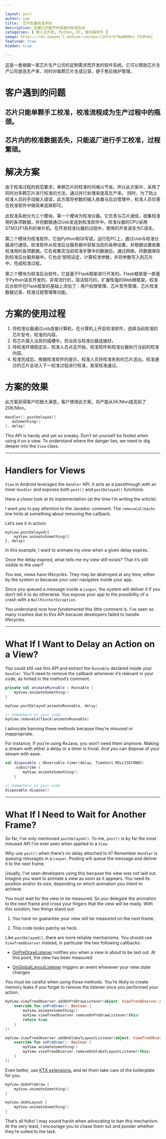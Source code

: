 ```yaml
---

layout: post
author: sam
title:  芯片批量校准系统
description: 批量化的数字传感器的校准系统
categories: [ 嵌入式开发, Python, QT, 服务器软件 ]
image: https://cdn-images-1.medium.com/max/11074/0*BwWQN0ol_F5dP4dj
featured: true
hidden: true

---
```


这是一套根据一家芯片生产公司的定制需求而开发的软件系统。它可以帮助芯片生产公司提高生产率，同时对每颗芯片生成记录，便于售后维护管理。

# 客户遇到的问题
## 芯片只能单颗手工校准，校准流程成为生产过程中的瓶颈。
## 芯片内的校准数据丢失，只能返厂进行手工校准，过程繁琐。

# 解决方案
由于校准过程的规范要求，单颗芯片的校准时间难以节省。所以此方案中，采用了同时对多颗芯片进行校准的方法，通过并行处理来提高生产率。 同时，为了防止校准人员的手动输入错误，此方案将参数的输入放置与后台管理中，校准人员仅需在校准软件中做简单选择即可。

此校准系统分为三个模块。第一个模块为校准仪器。它负责与芯片通信，收集校准用的各项数据，并将数据通过Usb发送到校准软件中。校准仪器的CPU采用STM32F1系列的单片机。在开发校准仪器的过程中，使用的开发语言为C语言。

第二个模块为校准软件。它由Python和Qt写成，运行在PC上，通过Usb与校准仪器进行通信。校准软件从校准后台服务器中获取当前的各种设置，并根据设置收集校准用的各项数据。它在收集完当前校准步骤中的数据后，通过网络，将数据保存到校准后台服务器中。它也会‘按照设定，计算校准参数，并将参数写入到芯片中，完成校准过程。

第三个模块为校准后台软件。它是基于Flask框架进行开发的。Flask框架是一款基于Python语言开发的，非常流行的，简洁轻巧的，扩展性强的Web微框架。校准后台软件在Flask框架的基础上添加了：用户权限管理、芯片型号管理、芯片校准数据记录、校准过程管理等功能。

# 方案的使用过程
  1. 将校准仪器通过usb连接计算机，在计算机上开启校准软件，选择当前校准的芯片型号，校准的内容。
  2. 将芯片插入治具的插槽中，将治具与校准仪器连接好。
  3. 待校准环境稳定后，校准人员点击开始，校准软件和校准仪器执行当前的校准内容。
  4. 校准完成后，根据校准软件的提示，校准人员将校准失败的芯片选出。校准通过的芯片会进入下一校准过程进行校准，直至校准通过。

# 方案的效果

此方案获得客户的极大满意。客户使用此方案，将产能从5K/Mon提高到了20K/Mon。

```kotlin
Handler().postDelayed({
   doSomething()
}, delay)
```

This API is handy and yet so sneaky. Don’t let yourself be fooled when using it on a view. To understand where the danger lies, we need to dig deeper into the `View` class.

---

# Handlers for Views

`View` in Android leverages the `Handler` API. It acts as a passthrough with an inner `Handler` and exposes both `post()` and `postDelayed()` functions.

Have a closer look at its implementation (at the time I’m writing the article):

<script src="https://gist.github.com/StephenVinouze/63ac5307d5f0ea4c9aa47aa76c7881cc.js" charset="utf-8"></script>

I want you to pay attention to the Javadoc comment. The `removeCallbacks` line hints at something about removing the callback.

Let’s see it in action:

```
myView.postDelayed({
    myView.animateSomething()
}, delay)
```

In this example, I want to animate my view when a given delay expires.

Once the delay expired, what tells me my view still exists? That it’s still visible to the user?

You see, views have lifecycles. They may be destroyed at any time, either by the system or because your user navigates inside your app.

Since you queued a message inside a `Looper`, the system will deliver it if you don’t tell it to do otherwise. You expose your app to the possibility of a crash with a `NullPointerException`.

You understand now how *fundamental* this little comment is. I’ve seen so many crashes due to this API because developers failed to handle lifecycles.

---

# What If I Want to Delay an Action on a View?

You could still use this API and extract the `Runnable` declared inside your `Handler`. You’ll need to remove the callback whenever it’s relevant in your code, as hinted in the method’s comment.

```kotlin
private val animateRunnable = Runnable {
    myView.animateSomething()
}

myView.postDelayed(animateRunnable, delay)

// Somewhere in your code
myView.removeCallback(animateRunnable)
```

I advocate banning these methods because they’re misused or inappropriate.

For instance, if you’re using RxJava, you won’t need them anymore. Making a stream with either a delay or a timer is trivial. And you can dispose of your stream with ease.

```kotlin
val disposable = Observable.timer(delay, TimeUnit.MILLISECONDS)
    .subscribe {
        myView.animateSomething()
    }

// Somewhere in your code
disposable.dispose()
```

---

# What If I Need to Wait for Another Frame?

So far, I’ve only mentioned `postDelayed()`. To me, `post()` is by far the most misused API I’ve ever seen when applied to a `View`.

Why use `post()` when there’s no delay attached to it? Remember `Handler` is queuing messages in a `Looper`. Posting will queue the message and deliver it to the next frame.

Usually, I’ve seen developers using this because the view was not laid out. Imagine you want to animate a view as soon as it appears. You need its position and/or its size, depending on which animation you intent to achieve.

You must wait for the view to be measured. So you delegate the animation to the next frame and cross your fingers that the view will be ready. With this solution, two things stand out:

1. You have no guarantee your view will be measured on the next frame.

1. This code looks patchy as heck.

Like `postDelayed()`, there are more reliable mechanisms. You should use `ViewTreeObserver` instead, in particular the two following callbacks:

- [OnPreDrawListener](https://developer.android.com/reference/android/view/ViewTreeObserver.OnPreDrawListener) notifies you when a view is about to be laid out. At this point, the view has been measured

- [OnGlobalLayoutListener](https://developer.android.com/reference/android/view/ViewTreeObserver.OnGlobalLayoutListener) triggers an event whenever your view state changes

You must be careful when using those methods. You’re likely to create memory leaks if you forget to remove the listener once you performed your action.

```kotlin
myView.viewTreeObserver.addOnPreDrawListener(object: ViewTreeObserver.OnPreDrawListener {
    override fun onPreDraw(): Boolean {
        myView.animateSomething()
        myView.viewTreeObserver.removeOnPreDrawListener(this)
        return true
    }
})

myView.viewTreeObserver.addOnGlobalLayoutListener(object: ViewTreeObserver.OnGlobalLayoutListener {
    override fun onPreDraw(): Boolean {
        myView.animateSomething()
        myView.viewTreeObserver.removeOnGlobalLayoutListener(this)
    }
})
```

Even better, use [KTX extensions](https://developer.android.com/kotlin/ktx), and let them take care of the boilerplate for you.

```kotlin
myView.doOnPreDraw {
    myView.animateSomething()
}

myView.doOnLayout {
    myView.animateSomething()
}
```

That’s all folks! I may sound harsh when advocating to ban this mechanism. At the very least, I encourage you to chase them out and ponder whether they’re suited to the task.
